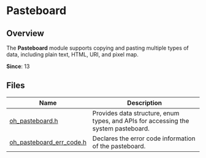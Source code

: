 # Pasteboard
<!--Kit: Basic Services Kit-->
<!--Subsystem: MiscServices-->
<!--Owner: @yangxiaodong41-->
<!--Designer: @guo867-->
<!--Tester: @maxiaorong2-->
<!--Adviser: @HelloCrease-->

## Overview

The **Pasteboard** module supports copying and pasting multiple types of data, including plain text, HTML, URI, and pixel map.

**Since**: 13

## Files

| Name| Description|
| -- | -- |
| [oh_pasteboard.h](capi-oh-pasteboard-h.md) | Provides data structure, enum types, and APIs for accessing the system pasteboard.|
| [oh_pasteboard_err_code.h](capi-oh-pasteboard-err-code-h.md) | Declares the error code information of the pasteboard.|
